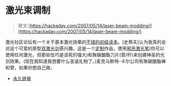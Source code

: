 # 激光束调制

> 原文:[https://hackaday.com/2007/05/14/laser-beam-modding/](https://hackaday.com/2007/05/14/laser-beam-modding/)

激光社区论坛有一个关于基本激光效果的[不错的初级读本](http://www.lasercommunity.com/lc_view_project.php?aid=17)。[史蒂夫]认为我真的会对这个可爱的原型[双激光剑](http://www.lasercommunity.com/new-dual-blade-lasersaber-t13351.html)感兴趣。这是一个[定制](http://www.lasersaber.com/index.html)作品，使用[邪恶激光笔](http://www.wickedlasers.com/)(你可以使用任何激光，但那些恰巧是该死的强大)和聚碳酸酯刀片(管/杆)来创建神圣的光剑效果。(现在我知道我想要什么圣诞礼物了。)麦克马斯特-卡尔公司有聚碳酸酯棒和管，如果你想自己做，

*   [永久链接](http://www.lasercommunity.com/new-dual-blade-lasersaber-t13351.html)
